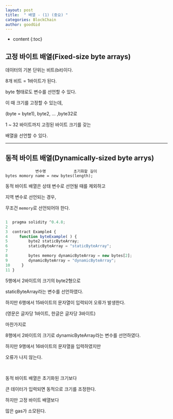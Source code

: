```yaml
---
layout: post
title:  " 배열 - (1) (중요) "
categories: BlockChain
author: goodGid
---
```

* content
{:toc}



## 고정 바이트 배열(Fixed-size byte arrays)

데이터의 기본 단위는 비트(bit)이다.

8개 비트 = 1바이트가 된다.

byte 형태로도 변수를 선언할 수 있다.

이 때 크기를 고정할 수 있는데,

(byte = byte1), byte2, ... ,byte32로 

1 ~ 32 바이트까지 고정된 바이트 크기를 갖는

배열을 선언할 수 있다.


---


## 동적 바이트 배열(Dynamically-sized byte arrys)

```
             변수명            초기화할 길이
bytes momory name = new bytes(length);
```

동적 바이트 배열은 상태 변수로 선언될 때를 제외하고

지역 변수로 선언되는 경우,

무조건 `memory`로 선언되어야 한다.

``` js

1  pragma solidity ^0.4.8; 
2 
3  contract Example4 {
4     function byteExample( ) {
5         byte2 staticByteArray;
6         staticByteArray = "staticByteArray";
7         
8         bytes memory dynamicByteArray = new bytes[2];
9         dynamicByteArray = "dynamicByteArray";
10     }
11 }

```

5행에서 2바이트의 크기의 byte2형으로

staticByteArray라는 변수를 선언하였다.

하지만 6행에서 15바이트의 문자열이 입력되어 오류가 발생한다.

(영문은 글자당 1바이트, 한글은 글자당 3바이트)

마찬가지로

8행에서 2바이트의 크기로 dynamicByteArray라는 변수를 선언하였다.

하지만 9행에서 16바이트의 문자열을 입력하였지만 

오류가 나지 않는다.

<br>

동적 바이트 배열은 초기화된 크기보다 

큰 데이터가 입력되면 동적으로 크기를 조정한다.

하지만 고정 바이트 배열보다 

많은 gas가 소모된다.



